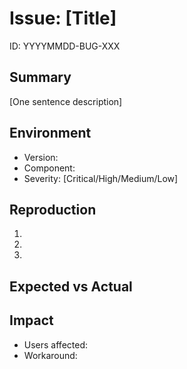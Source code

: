 <!-- AI_INSTRUCTIONS: Be specific about reproduction steps. 
     Include environment details. Keep description under 100 words. -->

# Issue: [Title]
ID: YYYYMMDD-BUG-XXX

## Summary
[One sentence description]

## Environment
- Version:
- Component:
- Severity: [Critical/High/Medium/Low]

## Reproduction
1. 
2. 
3. 

## Expected vs Actual

## Impact
- Users affected:
- Workaround:
